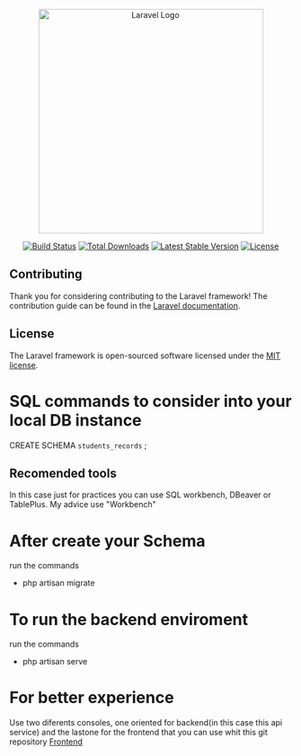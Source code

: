 <p align="center"><a href="https://laravel.com" target="_blank"><img src="https://raw.githubusercontent.com/laravel/art/master/logo-lockup/5%20SVG/2%20CMYK/1%20Full%20Color/laravel-logolockup-cmyk-red.svg" width="400" alt="Laravel Logo"></a></p>

<p align="center">
<a href="https://github.com/laravel/framework/actions"><img src="https://github.com/laravel/framework/workflows/tests/badge.svg" alt="Build Status"></a>
<a href="https://packagist.org/packages/laravel/framework"><img src="https://img.shields.io/packagist/dt/laravel/framework" alt="Total Downloads"></a>
<a href="https://packagist.org/packages/laravel/framework"><img src="https://img.shields.io/packagist/v/laravel/framework" alt="Latest Stable Version"></a>
<a href="https://packagist.org/packages/laravel/framework"><img src="https://img.shields.io/packagist/l/laravel/framework" alt="License"></a>
</p>


## Contributing

Thank you for considering contributing to the Laravel framework! The contribution guide can be found in the [Laravel documentation](https://laravel.com/docs/contributions).

## License

The Laravel framework is open-sourced software licensed under the [MIT license](https://opensource.org/licenses/MIT).

# SQL commands to consider into your local DB instance
CREATE SCHEMA `students_records` ;

## Recomended tools 
In this case just for practices you can use SQL workbench, DBeaver or TablePlus. My advice use "Workbench"

# After create your Schema
run the commands

- php artisan migrate

# To run the backend enviroment
run the commands
- php artisan serve

# For better experience 
Use two diferents consoles, one oriented for backend(in this case this api service) and the lastone for the frontend that you can use whit this git repository [Frontend](https://github.com/uriel343/students_record_frontend)
